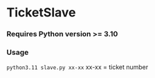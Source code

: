 # TicketSlave
### Requires Python version >= 3.10

### Usage
`python3.11 slave.py xx-xx` xx-xx = ticket number
